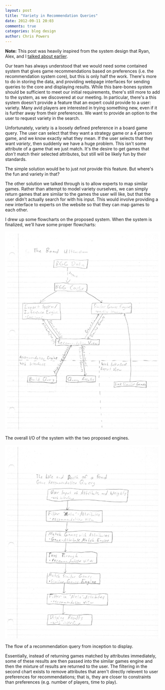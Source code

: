 ```yaml
---
layout: post
title: "Variety in Recommendation Queries"
date: 2012-09-11 20:03
comments: true
categories: blog design
author: Chris Powers
---
```


**Note:** This post was heavily inspired from the system design that Ryan, Alex, and I [talked about earlier](/blog/2012/09/07/meeting-7/).

Our team has always understood that we would need some contained system that 
gives game recommendations based on preferences (i.e. the recommendation 
system core), but this is only half the work. There's more to do in storing 
the data, and providing webpage interfaces for sending queries to the core 
and displaying results. While this bare-bones system should be sufficient to 
meet our initial requirements, there's still more to add to the system, as we 
discovered at our meeting. In particular, there's a this system doesn't 
provide a feature that an expert could provide to a user: variety. Many avid 
players are interested in trying something new, even if it is further away 
from their preferences. We want to provide an option to the user to request 
variety in the search.

Unfortunately, variety is a loosely defined preference in a board game query. 
The user can select that they want a strategy game or a 4 person game, and we 
know exactly what they mean. If the user selects that they want *variety*, 
then suddenly we have a huge problem. This isn't some attribute of a game that 
we just match. It's the desire to get games that *don't* match their selected 
attributes, but still will be likely fun by their standards.

The simple solution would be to just not provide this feature. But where's the 
fun and variety in that?

The other solution we talked through is to allow experts to map similar games. 
Rather than attempt to model variety ourselves, we can simply return games 
that are similar to the games the user will like, but that the user didn't 
actually search for with his input. This would involve providing a new 
interface to experts on the website so that they can map games to each other.

I drew up some flowcharts on the proposed system. When the system is 
finalized, we'll have some proper flowcharts:

![Overall system chart](/images/diagrams/board-ultimatum-flow.jpeg)

The overall I/O of the system with the two proposed engines.

![Query process](/images/diagrams/query-flow.jpeg)

The flow of a recommendation query from inception to display.

Essentially, instead of returning games matched by attributes immediately, 
some of these results are then passed into the similar games engine and then 
the mixture of results are returned to the user. The filtering in the second 
chart exists to remove attributes that aren't directly relevent to user 
preferences for recommendations; that is, they are closer to constraints than 
preferences (e.g. number of players, time to play).